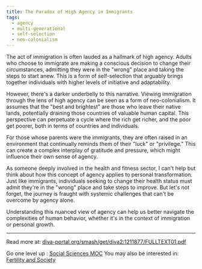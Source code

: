 ```yaml
---
title: The Paradox of High Agency in Immigrants
tags:
  - agency
  - multi-generational
  - self-selection
  - neo-colonialism
---
```


The act of immigration is often lauded as a hallmark of high agency. Adults who choose to immigrate are making a conscious decision to change their circumstances, admitting they were in the "wrong" place and taking the steps to start anew. This is a form of self-selection that arguably brings together individuals with higher levels of initiative and adaptability.

However, there's a darker underbelly to this narrative. Viewing immigration through the lens of high agency can be seen as a form of neo-colonialism. It assumes that the "best and brightest" are those who leave their native lands, potentially draining those countries of valuable human capital. This perspective can perpetuate a cycle where the rich get richer, and the poor get poorer, both in terms of countries and individuals.

For those whose parents were the immigrants, they are often raised in an environment that continually reminds them of their "luck" or "privilege." This can create a complex interplay of gratitude and pressure, which might influence their own sense of agency.

As someone deeply involved in the health and fitness sector, I can't help but think about how this concept of agency applies to personal transformation. Just like immigrants, individuals seeking to change their health status must admit they're in the "wrong" place and take steps to improve. But let's not forget, the journey is fraught with systemic challenges that can't be overcome by agency alone.

Understanding this nuanced view of agency can help us better navigate the complexities of human behavior, whether it's in the context of immigration or personal growth.

----

Read more at: [diva-portal.org/smash/get/diva2:1211877/FULLTEXT01.pdf](https://www.diva-portal.org/smash/get/diva2:1211877/FULLTEXT01.pdf)

Go one level up : [Social Sciences MOC](Maps/Social%20Sciences%20MOC.md)
You may also be interested in: [Fertility and Society](Notes/Fertility%20and%20Society.md)